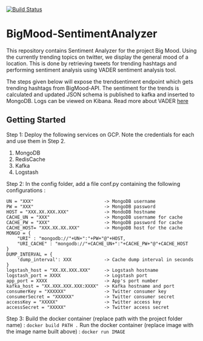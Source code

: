 [![Build Status](https://travis-ci.com/CUBigDataClass/BigMood-SentimentAnalyzer.svg?branch=master)](https://travis-ci.com/CUBigDataClass/BigMood-SentimentAnalyzer)
<br />
# BigMood-SentimentAnalyzer
This repository contains Sentiment Analyzer for the project Big Mood. Using the currently trending topics on twitter, we display the general mood of a location. This is done by retrieving tweets for trending hashtags and performing sentiment analysis using VADER sentiment analysis tool.

The steps given below will expose the trendsentiment endpoint which gets trending hashtags from BigMood-API. The sentiment for the trends is calculated and updated JSON schema is published to kafka and inserted to MongoDB. Logs can be viewed on Kibana. 
Read more about VADER [here](https://github.com/cjhutto/vaderSentiment)

## Getting Started

Step 1:
Deploy the following services on GCP. Note the credentials for each and use them in Step 2. 
1. MongoDB
2. RedisCache
3. Kafka
4. Logstash

Step 2: In the config folder, add a file conf.py containing the following configurations :
```
UN = "XXX"                          -> MongoDB username 
PW = "XXX"                          -> MongoDB password
HOST = "XXX.XX.XXX.XXX"             -> MondoDB hostname
CACHE_UN = "XXX"                    -> MongoDB username for cache
CACHE_PW = "XXX"                    -> MongoDB password for cache
CACHE_HOST= "XXX.XX.XX.XXX"         -> MongoDB host for the cache
MONGO = {
	"URI" : "mongodb://"+UN+":"+PW+"@"+HOST,
	"URI_CACHE" : "mongodb://"+CACHE_UN+":"+CACHE_PW+"@"+CACHE_HOST
}
DUMP_INTERVAL = {
	'dump_interval': XXX		    -> Cache dump interval in seconds
}
logstash_host = "XX.XX.XXX.XXX"	    -> Logstash hostname
logstash_port = XXXX				-> Logstash port
app_port = XXXX						-> App's port number
kafka_host = "XX.XXX.XXX.XXX:XXXX"	-> Kafka hostname and port
consumerKey = "XXXXXX"				-> Twitter consumer key
consumerSecret = "XXXXXX"			-> Twitter consumer secret
accessKey = "XXXXX"					-> Twitter access key
accessSecret = "XXXXX"				-> Twitter access secret
```
Step 3: 
Build the docker container (replace path with the project folder name) :
```docker build PATH .```
Run the docker container (replace image with the image name built above) :
```docker run IMAGE```
